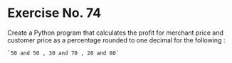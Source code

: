 # Exercise No. 74

Create a Python program that calculates the profit for merchant price and customer price as a percentage rounded to one decimal for the following :

    `50 and 50 , 30 and 70 , 20 and 80`